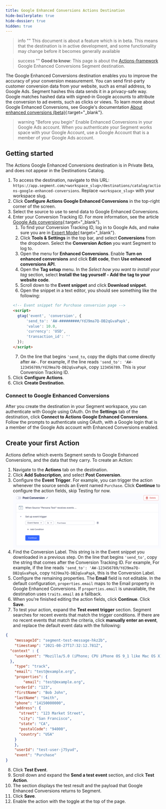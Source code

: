 ```yaml
---
title: Google Enhanced Conversions Actions Destination
hide-boilerplate: true
hide-dossier: true
hidden: true
---
```


> info ""
> This document is about a feature which is in beta. This means that the destination is in active development, and some functionality may change before it becomes generally available

> success ""
> **Good to know**: This page is about the [Actions-framework](/docs/connections/destinations/actions/) Google Enhanced Conversions Segment destination. 

The Google Enhanced Conversions destination enables you to improve the accuracy of your conversion measurement. You can send first-party customer conversion data from your website, such as email address, to Google Ads. Segment hashes this data sends it in a privacy-safe way. Google matches hashed data with signed-in Google accounts to attribute the conversion to ad events, such as clicks or views. To learn more about Google Enhanced Conversions, see Google's documentation [About enhanced conversions (beta)](https://support.google.com/google-ads/answer/9888656?hl=en-GB){:target="_blank"}.

> warning "Before you begin"
> Enable Enhanced Conversions in your Google Ads account. When you authenticate your Segment works space with your Google Account, use a Google Account that is a member of your Google Ads account.

## Getting started

The Actions Google Enhanced Conversions destination is in Private Beta, and does not appear in the Destinations Catalog. 

1. To access the destination, navigate to this URL: `https://app.segment.com/<workspace_slug>/destinations/catalog/actions-google-enhanced-conversions`. Replace `<workspace_slug>` with your workspace slug.
2. Click **Configure Actions Google Enhanced Conversions** in the top-right corner of the screen.
3. Select the source to use to send data to Google Enhanced Conversions.
4. Enter your Conversion Tracking ID. For more information, see the article [Google Ads conversions](https://support.google.com/tagmanager/answer/6105160?hl=en){:target="_blank"}.
   1. To find your Conversion Tracking ID, log in to Google Ads, and make sure you are in [Expert Mode](https://support.google.com/google-ads/answer/9520605?hl=en){:target="_blank"}.
   2. Click **Tools & Settings** in the top bar, and select **Conversions** from the dropdown. Select the **Conversion Action** you want Segment to log to.
   3. Open the menu for **Enhanced Conversions**. Enable **Turn on enhanced conversions** and click **Edit code**, then **Use enhanced conversions API**.
   4. Open the **Tag setup** menu. In the *Select how you want to install your tag* section, select **Install the tag yourself - Add the tag to your website code**.
   5. Scroll down to the **Event snippet** and click **Download snippet**.
   6. Open the snippet in a text editor, you should see something like the following:
    ```html
    <!-- Event snippet for Purchase conversion page -->
    <script>
      gtag('event', 'conversion', {
          'send_to': 'AW-#########/YdJ9ma7Q-DB2qGvaPapk',
          'value': 10.0,
          'currency': 'USD',
          'transaction_id': ''
      });
    </script>
    ```
    7. On the line that begins `'send_to`, copy the digits that come directly after `AW-`. For example, if the line reads `'send_to': 'AW-123456789/YdJ9ma7Q-DB2qGvaPapk`, copy `123456789`. This is your Conversion Tracking ID.
 5. Click **Configure Actions**.
 6. Click **Create Destination**.

### Connect to Google Enhanced Conversions

After you create the destination in your Segment workspace, you can authenticate with Google using OAuth. On the **Settings** tab of the destination, click **Connect to Actions Google Enhanced Conversions**. Follow the prompts to authenticate using OAuth, with a Google login that is a member of the Google Ads account with Enhanced Conversions  enabled.

## Create your first Action

Actions define which events Segment sends to Google Enhanced Conversions, and the data that they carry. To create an Action:

1. Navigate to the **Actions** tab on the destination.
2. Click **Add Subscription**, and select **Post Conversion**.
3. Configure the **Event Trigger**. For example, you can trigger the action whenever the source sends an Event named `Purchase`. Click **Continue** to configure the action fields, skip Testing for now. ![The action fires when it receives an event named Purchase](images/gec_trigger.png)
4. Find the Conversion Label. This string is in the Event snippet you downloaded in a previous step. On the line that begins `'send_to'`, copy the string that comes after the Conversion Tracking ID. For example, For example, if the line reads `'send_to': 'AW-123456789/YdJ9ma7Q-DB2qGvaPapk`, copy `YdJ9ma7Q-DB2qGvaPapk`, this is the Conversion Label.
5. Configure the remaining properties. The **Email** field is not editable. In the default configuration, `properties.email` maps to the Email property in Google Enhanced Conversions. If `properties.email` is unavailable, the destination uses `traits.email` as a fallback.
6. When you're finished editing the action fields, click **Continue**. Click **Save**.
7. To test your action, expand the **Test event trigger** section. Segment searches for recent events that match the trigger conditions. If there are no recent events that match the criteria, click **manually enter an event**, and replace the default event data with the following:
```json
{
	"messageId": "segment-test-message-hkz2b",
	"timestamp": "2021-08-27T17:32:12.781Z",
  "context" : {
    "userAgent": "Mozilla/5.0 (iPhone; CPU iPhone OS 9_1 like Mac OS X) AppleWebKit/601.1.46 (KHTML, like Gecko) Version/9.0 Mobile/13B143 Safari/601.1"
  },
	"type": "track",
	"email": "test@example.org",
	"properties": {
		"email": "test@example.org",
    "orderId": "123",
    "firstName": "Bob John",
    "lastName": "Smith",
    "phone": "14150000000",
    "address": {
      "street": "123 Market Street",
      "city": "San Francisco",
      "state": "CA",
      "postalCode": "94000",
      "country": "USA"
    }
	},
	"userId": "test-user-j75yud",
	"event": "Purchase"
}
```
8. Click **Test Event**.
9. Scroll down and expand the **Send a test event** section, and click **Test Action**.
10. The section displays the test result and the payload that Google Enhanced Conversions returns to Segment.
11. Click **Save**.
12. Enable the action with the toggle at the top of the page.





